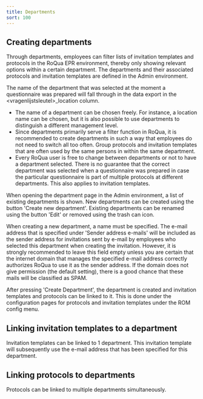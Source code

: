 ```yaml
---
title: Departments
sort: 100
---
```


## Creating departments

Through departments, employees can filter lists of invitation templates and protocols in the RoQua EPR environment, thereby only showing relevant options within a certain department.
The departments and their associated protocols and invitation templates are defined in the Admin environment.

The name of the department that was selected at the moment a questionnaire was prepared will fall through in the data export in the \<vragenlijstsleutel\>_location column.

<screenshot src="/screenshots/admin_team_index.png" />

<ul class="hints">
  <li>The name of a department can be chosen freely. For instance, a location name can be chosen, but it is also possible to use departments to distinguish a different management level.</li>
  <li>Since departments primarily serve a filter function in RoQua, it is recommended to create departments in such a way that employees do not need to switch all too often. Group protocols and invitation templates that are often used by the same persons in within the same department.</li>
  <li>Every RoQua user is free to change between departments or not to have a department selected. There is no guarantee that the correct department was selected when a questionnaire was prepared in case the particular questionnaire is part of multiple protocols at different departments. This also applies to invitation templates.</li>
</ul>

When opening the department page in the Admin environment, a list of existing departments is shown. New departments can be created using the button 'Create new department'. Existing departments can be renamed using the button 'Edit' or removed using the trash can icon.

<screenshot src="/screenshots/admin_team_new.png" />

When creating a new department, a name must be specified. The e-mail address that is specified under 'Sender address e-mails' will be included as the sender address for invitations sent by e-mail by employees who selected this department when creating the invitation. However, it is strongly recommended to leave this field empty unless you are certain that the internet domain that manages the specified e-mail address correctly authorizes RoQua to use it as the sender address. If the domain does not give permission (the default setting), there is a good chance that these mails will be classified as SPAM.

After pressing 'Create Department', the department is created and invitation templates and protocols can be linked to it. This is done under the configuration pages for protocols and invitation templates under the ROM config menu.

## Linking invitation templates to a department

<screenshot src="/screenshots/admin_team_invitation_template.png" />

Invitation templates can be linked to 1 department. This invitation template will subsequently use the e-mail address that has been specified for this department.

## Linking protocols to departments

<screenshot src="/screenshots/admin_team_protocol.png" />

Protocols can be linked to multiple departments simultaneously.
